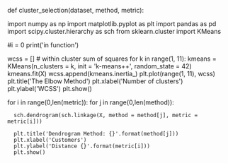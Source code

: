 
def cluster_selection(dataset, method, metric):
  
  import numpy as np
  import matplotlib.pyplot as plt
  import pandas as pd
  import scipy.cluster.hierarchy as sch
  from sklearn.cluster import KMeans

  #i = 0
  print('in function')

  wcss = []     # within cluster sum of squares
  for k in range(1, 11):
    kmeans = KMeans(n_clusters = k, init = 'k-means++', random_state = 42)
    kmeans.fit(X)
    wcss.append(kmeans.inertia_)
  plt.plot(range(1, 11), wcss)
  plt.title('The Elbow Method')
  plt.xlabel('Number of clusters')
  plt.ylabel('WCSS')
  plt.show()

  for i in range(0,len(metric)):
    for j in range(0,len(method)):
      
      sch.dendrogram(sch.linkage(X, method = method[j], metric = metric[i]))
      
      plt.title('Dendrogram Method: {}'.format(method[j]))
      plt.xlabel('Customers')
      plt.ylabel('Distance {}'.format(metric[i]))
      plt.show()

      




